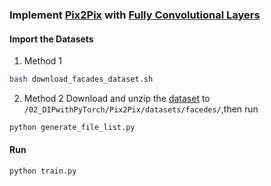 ### Implement [Pix2Pix](https://phillipi.github.io/pix2pix/) with [Fully Convolutional Layers](https://arxiv.org/abs/1411.4038)

#### Import the Datasets

1. Method 1
```bash
bash download_facades_dataset.sh
```
2. Method 2
Download and unzip the [dataset](http://efrosgans.eecs.berkeley.edu/pix2pix/datasets/$FILE.tar.gz) to `/02_DIPwithPyTorch/Pix2Pix/datasets/facedes/`,then run
```cmd
python generate_file_list.py
```

#### Run 
```cmd
python train.py
```